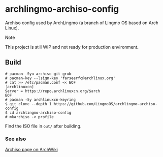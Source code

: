 # archlingmo-archiso-config
Archiso config used by ArchLingmo (a branch of Lingmo OS based on Arch Linux).
> [!NOTE]
> This project is still WIP and not ready for production environment.

## Build
```console
# pacman -Syu archiso git grub
# pacman-key --lsign-key 'farseerfc@archlinux.org'
# cat >> /etc/pacman.conf << EOF
[archlinuxcn]
Server = https://repo.archlinuxcn.org/$arch
EOF
# pacman -Sy archlinuxcn-keyring
$ git clone --depth 1 https://github.com/LingmoOS/archlingmo-archiso-config
$ cd archlingmo-archiso-config
# mkarchiso -v profile
```
Find the ISO file in `out/` after building.
### See also
[Archiso page on ArchWiki](https://wiki.archlinux.org/title/Archiso)
